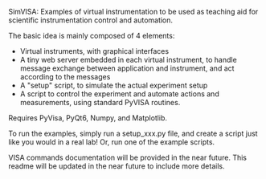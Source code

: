 SimVISA: Examples of virtual instrumentation to be used as teaching aid for scientific instrumentation control and automation.

The basic idea is mainly composed of 4 elements: 
- Virtual instruments, with graphical interfaces
- A tiny web server embedded in each virtual instrument, to handle message exchange between application and instrument, and act according to the messages
- A "setup" script, to simulate the actual experiment setup
- A script to control the experiment and automate actions and measurements, using standard PyVISA routines.

Requires PyVisa, PyQt6, Numpy, and Matplotlib.

To run the examples, simply run a setup_xxx.py file, and create a script just like you would in a real lab! Or, run one of the example scripts.

VISA commands documentation will be provided in the near future.
This readme will be updated in the near future to include more details.